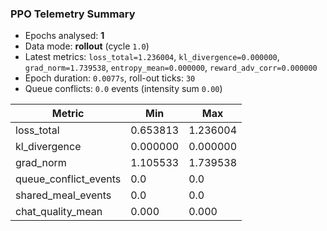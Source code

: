 ### PPO Telemetry Summary

- Epochs analysed: **1**
- Data mode: **rollout** (cycle `1.0`)
- Latest metrics: `loss_total=1.236004`, `kl_divergence=0.000000`, `grad_norm=1.739538`, `entropy_mean=0.000000`, `reward_adv_corr=0.000000`
- Epoch duration: `0.0077s`, roll-out ticks: `30`
- Queue conflicts: `0.0` events (intensity sum `0.00`)

| Metric | Min | Max |
| --- | --- | --- |
| loss_total | 0.653813 | 1.236004 |
| kl_divergence | 0.000000 | 0.000000 |
| grad_norm | 1.105533 | 1.739538 |
| queue_conflict_events | 0.0 | 0.0 |
| shared_meal_events | 0.0 | 0.0 |
| chat_quality_mean | 0.000 | 0.000 |
